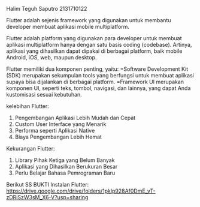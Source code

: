 Halim Teguh Saputro
2131710122

Flutter adalah sejenis framework yang digunakan untuk membantu developer membuat aplikasi mobile multiplatform. 

Flutter adalah platform yang digunakan para developer untuk membuat aplikasi multiplatform hanya dengan satu basis coding (codebase). Artinya, aplikasi yang dihasilkan dapat dipakai di berbagai platform, baik mobile Android, iOS, web, maupun desktop. 

Flutter memiliki dua komponen penting, yaitu:
	=Software Development Kit (SDK) merupakan sekumpulan tools yang berfungsi untuk membuat aplikasi supaya bisa dijalankan di berbagai platform. 
	=Framework UI merupakan komponen UI, seperti teks, tombol, navigasi, dan lainnya, yang dapat Anda kustomisasi sesuai kebutuhan. 

kelebihan Flutter:

1. Pengembangan Aplikasi Lebih Mudah dan Cepat 
2. Custom User Interface yang Menarik
3. Performa seperti Aplikasi Native
4. Biaya Pengembangan Lebih Hemat

Kekurangan Flutter:
1. Library Pihak Ketiga yang Belum Banyak 
2. Aplikasi yang Dihasilkan Berukuran Besar 
3. Perlu Belajar Bahasa Pemrograman Baru 


Berikut SS BUKTI Instalan Flutter:
https://drive.google.com/drive/folders/1pklp928Af0DmE_vT-zDRiSzW3sM_X6-V?usp=sharing